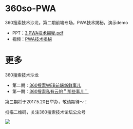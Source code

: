 # 360so-PWA
360搜索技术沙龙，第二期前端专场，PWA技术揭秘，演示demo  

- PPT：[3.PWA技术揭秘.pdf](https://github.com/anjia/360so-PWA/blob/master/3.PWA%E6%8A%80%E6%9C%AF%E6%8F%AD%E7%A7%98.pdf)  
- 视频：[PWA技术揭秘](https://v.qq.com/x/page/v0396wk6a0p.html)  

# 更多
360搜索技术沙龙

- 第二期：[360搜索WEB前端新鲜事儿](http://www.huodongxing.com/event/4382571957600?td=4102633041577&amp;qd=@_weixin)
- 第一期：[360搜索私有云的＂那些事儿＂](http://www.huodongxing.com/event/8376789432300)

第三期将于2017.5.20日举办，敬请期待～！

扫描二维码，关注360搜索技术论坛公众号

![](https://p.ssl.qhimg.com/t012dcb866fdbb9a4ee.png)
